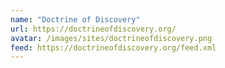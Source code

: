 ```yaml
---
name: "Doctrine of Discovery"
url: https://doctrineofdiscovery.org/
avatar: /images/sites/doctrineofdiscovery.png
feed: https://doctrineofdiscovery.org/feed.xml
---
```

